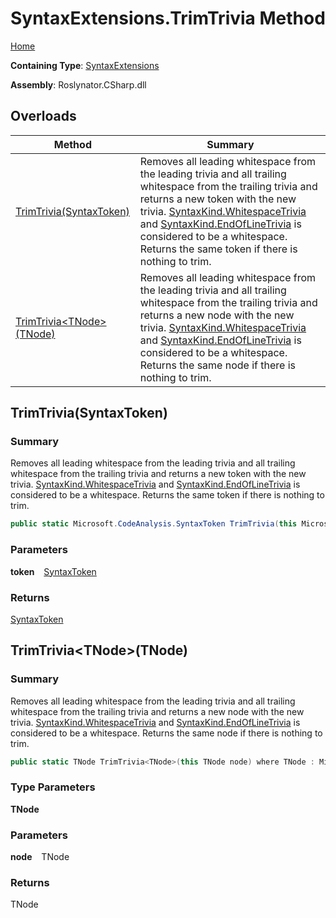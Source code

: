 # SyntaxExtensions\.TrimTrivia Method

[Home](../../../../README.md)

**Containing Type**: [SyntaxExtensions](../README.md)

**Assembly**: Roslynator\.CSharp\.dll

## Overloads

| Method | Summary |
| ------ | ------- |
| [TrimTrivia(SyntaxToken)](../TrimTrivia/README.md#Roslynator_CSharp_SyntaxExtensions_TrimTrivia_Microsoft_CodeAnalysis_SyntaxToken_) | Removes all leading whitespace from the leading trivia and all trailing whitespace from the trailing trivia and returns a new token with the new trivia\. [SyntaxKind.WhitespaceTrivia](https://docs.microsoft.com/en-us/dotnet/api/microsoft.codeanalysis.csharp.syntaxkind.whitespacetrivia) and [SyntaxKind.EndOfLineTrivia](https://docs.microsoft.com/en-us/dotnet/api/microsoft.codeanalysis.csharp.syntaxkind.endoflinetrivia) is considered to be a whitespace\. Returns the same token if there is nothing to trim\. |
| [TrimTrivia\<TNode>(TNode)](#Roslynator_CSharp_SyntaxExtensions_TrimTrivia__1___0_) | Removes all leading whitespace from the leading trivia and all trailing whitespace from the trailing trivia and returns a new node with the new trivia\. [SyntaxKind.WhitespaceTrivia](https://docs.microsoft.com/en-us/dotnet/api/microsoft.codeanalysis.csharp.syntaxkind.whitespacetrivia) and [SyntaxKind.EndOfLineTrivia](https://docs.microsoft.com/en-us/dotnet/api/microsoft.codeanalysis.csharp.syntaxkind.endoflinetrivia) is considered to be a whitespace\. Returns the same node if there is nothing to trim\. |

## TrimTrivia\(SyntaxToken\) <a name="Roslynator_CSharp_SyntaxExtensions_TrimTrivia_Microsoft_CodeAnalysis_SyntaxToken_"></a>

### Summary

Removes all leading whitespace from the leading trivia and all trailing whitespace from the trailing trivia and returns a new token with the new trivia\.
[SyntaxKind.WhitespaceTrivia](https://docs.microsoft.com/en-us/dotnet/api/microsoft.codeanalysis.csharp.syntaxkind.whitespacetrivia) and [SyntaxKind.EndOfLineTrivia](https://docs.microsoft.com/en-us/dotnet/api/microsoft.codeanalysis.csharp.syntaxkind.endoflinetrivia) is considered to be a whitespace\.
Returns the same token if there is nothing to trim\.

```csharp
public static Microsoft.CodeAnalysis.SyntaxToken TrimTrivia(this Microsoft.CodeAnalysis.SyntaxToken token)
```

### Parameters

**token** &ensp; [SyntaxToken](https://docs.microsoft.com/en-us/dotnet/api/microsoft.codeanalysis.syntaxtoken)

### Returns

[SyntaxToken](https://docs.microsoft.com/en-us/dotnet/api/microsoft.codeanalysis.syntaxtoken)

## TrimTrivia\<TNode>\(TNode\) <a name="Roslynator_CSharp_SyntaxExtensions_TrimTrivia__1___0_"></a>

### Summary

Removes all leading whitespace from the leading trivia and all trailing whitespace from the trailing trivia and returns a new node with the new trivia\.
[SyntaxKind.WhitespaceTrivia](https://docs.microsoft.com/en-us/dotnet/api/microsoft.codeanalysis.csharp.syntaxkind.whitespacetrivia) and [SyntaxKind.EndOfLineTrivia](https://docs.microsoft.com/en-us/dotnet/api/microsoft.codeanalysis.csharp.syntaxkind.endoflinetrivia) is considered to be a whitespace\.
Returns the same node if there is nothing to trim\.

```csharp
public static TNode TrimTrivia<TNode>(this TNode node) where TNode : Microsoft.CodeAnalysis.SyntaxNode
```

### Type Parameters

**TNode**

### Parameters

**node** &ensp; TNode

### Returns

TNode

